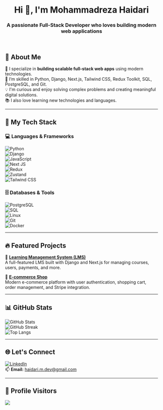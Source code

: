 <h1 align="center">Hi 👋, I'm Mohammadreza Haidari</h1>
<h3 align="center">A passionate Full-Stack Developer who loves building modern web applications</h3>

<br/>

## 🚀 About Me

🌱 I specialize in **building scalable full-stack web apps** using modern technologies.<br/>
🧠 I’m skilled in Python, Django, Next.js, Tailwind CSS, Redux Toolkit, SQL, PostgreSQL, and Git.<br/>
💡 I'm curious and enjoy solving complex problems and creating meaningful digital solutions.<br/>
📚 I also love learning new technologies and languages.

---

## 🧰 My Tech Stack

### 💻 Languages & Frameworks  
![Python](https://img.shields.io/badge/Python-3670A0?style=for-the-badge&logo=python&logoColor=ffdd54)  
![Django](https://img.shields.io/badge/Django-092E20?style=for-the-badge&logo=django&logoColor=white)  
![JavaScript](https://img.shields.io/badge/JavaScript-323330?style=for-the-badge&logo=javascript&logoColor=F7DF1E)  
![Next JS](https://img.shields.io/badge/Next.js-black?style=for-the-badge&logo=next.js&logoColor=white)  
![Redux](https://img.shields.io/badge/redux-%23593d88.svg?style=for-the-badge&logo=redux&logoColor=white)  
![Zustand](https://img.shields.io/badge/Zustand-%23000000.svg?style=for-the-badge&logo=zustand&logoColor=white)  
![Tailwind CSS](https://img.shields.io/badge/TailwindCSS-38B2AC?style=for-the-badge&logo=tailwind-css&logoColor=white)  

### 🗄️ Databases & Tools  
![PostgreSQL](https://img.shields.io/badge/PostgreSQL-316192?style=for-the-badge&logo=postgresql&logoColor=white)  
![SQL](https://img.shields.io/badge/SQL-FFCC00?style=for-the-badge&logo=sqlite&logoColor=black)  
![Linux](https://img.shields.io/badge/Linux-FCC624?style=for-the-badge&logo=linux&logoColor=black)  
![Git](https://img.shields.io/badge/Git-F05033?style=for-the-badge&logo=git&logoColor=white)  
![Docker](https://img.shields.io/badge/Docker-2496ED?style=for-the-badge&logo=docker&logoColor=white)

---

## 🔥 Featured Projects

🚀 **[Learning Management System (LMS)](https://github.com/mohammad0087/lms-project)**  
A full-featured LMS built with Django and Next.js for managing courses, users, payments, and more.

🛒 **[E-commerce Shop](https://github.com/mohammad0087/ecommerce-shop)**  
Modern e-commerce platform with user authentication, shopping cart, order management, and Stripe integration.

---

## 📊 GitHub Stats

![GitHub Stats](https://github-readme-stats.vercel.app/api?username=mohammad0087&theme=dark&hide_border=false&include_all_commits=true&count_private=true)  
![GitHub Streak](https://github-readme-streak-stats.herokuapp.com/?user=mohammad0087&theme=dark&hide_border=false)  
![Top Langs](https://github-readme-stats.vercel.app/api/top-langs/?username=mohammad0087&layout=compact&theme=dark&hide_border=false)

---

## 🌐 Let's Connect

[![LinkedIn](https://img.shields.io/badge/LinkedIn-%230077B5.svg?style=flat&logo=linkedin&logoColor=white)](https://linkedin.com/in/www.linkedin.com/in/mohammadreza-haidari)  
📫 **Email:** haidari.m.dev@gmail.com

---

## 🧭 Profile Visitors
[![](https://visitcount.itsvg.in/api?id=mohammad0087&icon=0&color=0)](https://visitcount.itsvg.in)
